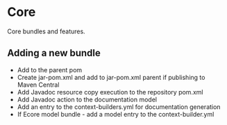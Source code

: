 # Core

Core bundles and features.

## Adding a new bundle

* Add to the parent pom
* Create jar-pom.xml and add to jar-pom.xml parent if publishing to Maven Central
* Add Javadoc resource copy execution to the repository pom.xml
* Add Javadoc action to the documentation model
* Add an entry to the context-builders.yml for documentation generation
* If Ecore model bundle - add a model entry to the context-builder.yml


